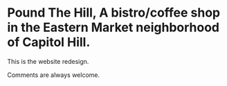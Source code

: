 Pound The Hill, A bistro/coffee shop in the Eastern Market neighborhood of Capitol Hill.
======================

This is the website redesign.

Comments are always welcome.
